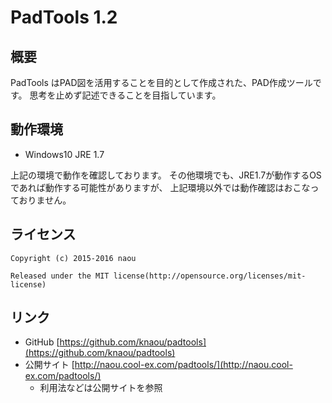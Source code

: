 PadTools 1.2
======================================

概要
------------------------------------------------
PadTools はPAD図を活用することを目的として作成された、PAD作成ツールです。
思考を止めず記述できることを目指しています。

動作環境
------------------------------------------------
* Windows10 JRE 1.7

上記の環境で動作を確認しております。
その他環境でも、JRE1.7が動作するOSであれば動作する可能性がありますが、
上記環境以外では動作確認はおこなっておりません。

ライセンス
------------------------------------------------
    Copyright (c) 2015-2016 naou
    
    Released under the MIT license(http://opensource.org/licenses/mit-license)

リンク
------------------------------------------------
* GitHub [https://github.com/knaou/padtools](https://github.com/knaou/padtools)
* 公開サイト [http://naou.cool-ex.com/padtools/](http://naou.cool-ex.com/padtools/)
    * 利用法などは公開サイトを参照


